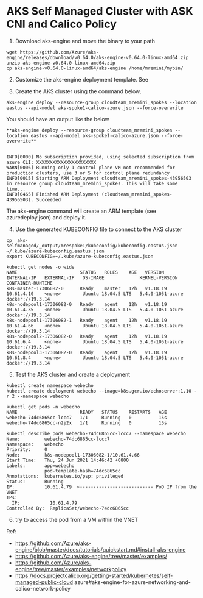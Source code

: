 # AKS Self Managed Cluster with ASK CNI and Calico Policy

1. Download aks-engine and move the binary to your path

```
wget https://github.com/Azure/aks-engine/releases/download/v0.64.0/aks-engine-v0.64.0-linux-amd64.zip
unzip aks-engine-v0.64.0-linux-amd64.zip
cp aks-engine-v0.64.0-linux-amd64/aks-engine /home/mremini/mybin/

```

2. Customize the aks-engine deployment template. See 

3. Create the AKS cluster using the command below,

```
aks-engine deploy --resource-group cloudteam_mremini_spokes --location eastus --api-model aks-spoke1-calico-azure.json --force-overwrite
```

You should have an output like the below

```
**aks-engine deploy --resource-group cloudteam_mremini_spokes --location eastus --api-model aks-spoke1-calico-azure.json --force-overwrite**


INFO[0000] No subscription provided, using selected subscription from azure CLI: XXXXXXXXXXXXXXXXXXXXXX 
WARN[0006] Running only 1 control plane VM not recommended for production clusters, use 3 or 5 for control plane redundancy 
INFO[0015] Starting ARM Deployment cloudteam_mremini_spokes-43956503 in resource group cloudteam_mremini_spokes. This will take some time... 
INFO[0465] Finished ARM Deployment (cloudteam_mremini_spokes-43956503). Succeeded 

```

The aks-engine command will create an ARM template (see azuredeploy.json) and deploy it. 

4. Use the generated  KUBECONFIG file to connect to the AKS cluster

```
cp  aks-selfmanaged/_output/mrespoke1/kubeconfig/kubeconfig.eastus.json  ~/.kube/azure-kubeconfig.eastus.json
export KUBECONFIG=~/.kube/azure-kubeconfig.eastus.json

kubectl get nodes -o wide
NAME                       STATUS   ROLES    AGE   VERSION    INTERNAL-IP   EXTERNAL-IP   OS-IMAGE             KERNEL-VERSION     CONTAINER-RUNTIME
k8s-master-17306082-0      Ready    master   12h   v1.18.19   10.61.4.10    <none>        Ubuntu 18.04.5 LTS   5.4.0-1051-azure   docker://19.3.14
k8s-nodepool1-17306082-0   Ready    agent    12h   v1.18.19   10.61.4.35    <none>        Ubuntu 18.04.5 LTS   5.4.0-1051-azure   docker://19.3.14
k8s-nodepool1-17306082-1   Ready    agent    12h   v1.18.19   10.61.4.66    <none>        Ubuntu 18.04.5 LTS   5.4.0-1051-azure   docker://19.3.14
k8s-nodepool2-17306082-0   Ready    agent    12h   v1.18.19   10.61.6.4     <none>        Ubuntu 18.04.5 LTS   5.4.0-1051-azure   docker://19.3.14
k8s-nodepool3-17306082-0   Ready    agent    12h   v1.18.19   10.61.8.4     <none>        Ubuntu 18.04.5 LTS   5.4.0-1051-azure   docker://19.3.14

```

5. Test the AKS cluster and create a deployment

```
kubectl create namespace webecho
kubectl create deployment webecho --image=k8s.gcr.io/echoserver:1.10 -r 2 --namespace webecho

kubectl get pods -n webecho
NAME                       READY   STATUS    RESTARTS   AGE
webecho-74dc6865cc-lccc7   1/1     Running   0          15s
webecho-74dc6865cc-n2j2x   1/1     Running   0          15s

kubectl describe pods webecho-74dc6865cc-lccc7 --namespace webecho
Name:         webecho-74dc6865cc-lccc7
Namespace:    webecho
Priority:     0
Node:         k8s-nodepool1-17306082-1/10.61.4.66
Start Time:   Thu, 24 Jun 2021 14:46:42 +0800
Labels:       app=webecho
              pod-template-hash=74dc6865cc
Annotations:  kubernetes.io/psp: privileged
Status:       Running
IP:           10.61.4.79  <--------------------------- PoD IP from the VNET
IPs:
  IP:           10.61.4.79
Controlled By:  ReplicaSet/webecho-74dc6865cc

```

6. try to access the pod from a VM within the VNET




Ref:
 * https://github.com/Azure/aks-engine/blob/master/docs/tutorials/quickstart.md#install-aks-engine
 * https://github.com/Azure/aks-engine/tree/master/examples/
 * https://github.com/Azure/aks-engine/tree/master/examples/networkpolicy
 * https://docs.projectcalico.org/getting-started/kubernetes/self-managed-public-cloud azure#aks-engine-for-azure-networking-and-calico-network-policy